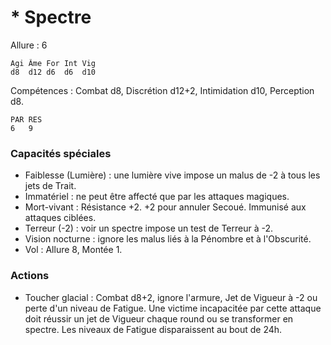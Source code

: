 # * Spectre

Allure : 6

	Agi	Âme	For	Int	Vig
	d8	d12	d6	d6	d10

Compétences : Combat d8, Discrétion d12+2, Intimidation d10, Perception d8.

	PAR	RES
	6	9

### Capacités spéciales
- Faiblesse (Lumière) : une lumière vive impose un malus de -2 à tous les jets de Trait.
- Immatériel : ne peut être affecté que par les attaques magiques.
- Mort-vivant : Résistance +2. +2 pour annuler Secoué. Immunisé aux attaques ciblées.
- Terreur (-2) : voir un spectre impose un test de Terreur à -2.
- Vision nocturne : ignore les malus liés à la Pénombre et à l'Obscurité.
- Vol : Allure 8, Montée 1.

### Actions
- Toucher glacial : Combat d8+2, ignore l'armure, Jet de Vigueur à -2 ou perte d'un niveau de Fatigue. Une victime incapacitée par cette attaque doit réussir un jet de Vigueur chaque round ou se transformer en spectre. Les niveaux de Fatigue disparaissent au bout de 24h.
